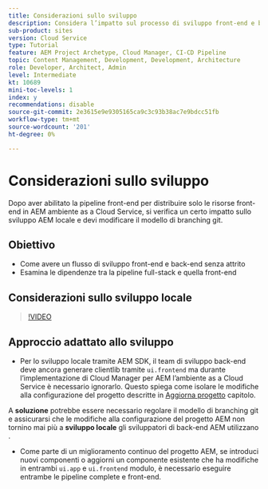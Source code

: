 ```yaml
---
title: Considerazioni sullo sviluppo
description: Considera l’impatto sul processo di sviluppo front-end e back-end una volta abilitata la pipeline front-end.
sub-product: sites
version: Cloud Service
type: Tutorial
feature: AEM Project Archetype, Cloud Manager, CI-CD Pipeline
topic: Content Management, Development, Development, Architecture
role: Developer, Architect, Admin
level: Intermediate
kt: 10689
mini-toc-levels: 1
index: y
recommendations: disable
source-git-commit: 2e3615e9e9305165ca9c3c93b38ac7e9bdcc51fb
workflow-type: tm+mt
source-wordcount: '201'
ht-degree: 0%

---
```



# Considerazioni sullo sviluppo

Dopo aver abilitato la pipeline front-end per distribuire solo le risorse front-end in AEM ambiente as a Cloud Service, si verifica un certo impatto sullo sviluppo AEM locale e devi modificare il modello di branching git.

## Obiettivo

* Come avere un flusso di sviluppo front-end e back-end senza attrito
* Esamina le dipendenze tra la pipeline full-stack e quella front-end


## Considerazioni sullo sviluppo locale

>[!VIDEO](https://video.tv.adobe.com/v/3409421/)


## Approccio adattato allo sviluppo

* Per lo sviluppo locale tramite AEM SDK, il team di sviluppo back-end deve ancora generare clientlib tramite `ui.frontend` ma durante l’implementazione di Cloud Manager per AEM l’ambiente as a Cloud Service è necessario ignorarlo. Questo spiega come isolare le modifiche alla configurazione del progetto descritte in [Aggiorna progetto](update-project.md) capitolo.

A __soluzione__ potrebbe essere necessario regolare il modello di branching git e assicurarsi che le modifiche alla configurazione del progetto AEM non tornino mai più a __sviluppo locale__ gli sviluppatori di back-end AEM utilizzano .


* Come parte di un miglioramento continuo del progetto AEM, se introduci nuovi componenti o aggiorni un componente esistente che ha modifiche in entrambi `ui.app` e `ui.frontend` modulo, è necessario eseguire entrambe le pipeline complete e front-end.




